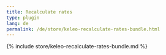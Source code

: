 ```yaml
---
title: Recalculate rates
type: plugin
lang: de
permalink: /de/store/keleo-recalculate-rates-bundle.html
---
```


{% include store/keleo-recalculate-rates-bundle.md %}
